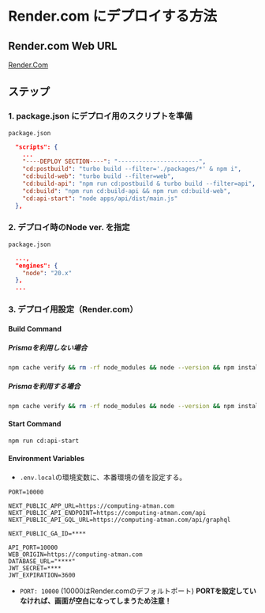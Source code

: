 # Render.com にデプロイする方法

## Render.com Web URL

[Render.Com](https://dashboard.render.com/)

## ステップ

### 1. package.json にデプロイ用のスクリプトを準備

 `package.json`

```json
  "scripts": {
    ...
    "----DEPLOY SECTION----": "-----------------------",
    "cd:postbuild": "turbo build --filter='./packages/*' & npm i",
    "cd:build-web": "turbo build --filter=web",
    "cd:build-api": "npm run cd:postbuild & turbo build --filter=api",
    "cd:build": "npm run cd:build-api && npm run cd:build-web",
    "cd:api-start": "node apps/api/dist/main.js"
  },
```

### 2. デプロイ時のNode ver. を指定

`package.json`

```json
  ...,
  "engines": {
    "node": "20.x"
  },
  ...
```

### 3. デプロイ用設定（Render.com）

#### Build Command

##### Prismaを利用しない場合  

```bash
npm cache verify && rm -rf node_modules && node --version && npm install --force && npm run cd:build
```

##### Prismaを利用する場合  

```bash
npm cache verify && rm -rf node_modules && node --version && npm install --force && npx prisma generate && npm run cd:build
```

#### Start Command  

```bash
npm run cd:api-start
```

#### Environment Variables

- `.env.local`の環境変数に、本番環境の値を設定する。

```env
PORT=10000

NEXT_PUBLIC_APP_URL=https://computing-atman.com
NEXT_PUBLIC_API_ENDPOINT=https://computing-atman.com/api
NEXT_PUBLIC_API_GQL_URL=https://computing-atman.com/api/graphql 

NEXT_PUBLIC_GA_ID=****

API_PORT=10000
WEB_ORIGIN=https://computing-atman.com
DATABASE_URL="****"
JWT_SECRET=****
JWT_EXPIRATION=3600
```

- `PORT: 10000` (10000はRender.comのデフォルトポート)  **PORTを設定していなければ、画面が空白になってしまうため注意！**
